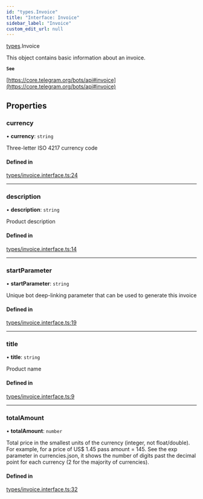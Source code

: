 ```yaml
---
id: "types.Invoice"
title: "Interface: Invoice"
sidebar_label: "Invoice"
custom_edit_url: null
---
```


[types](../modules/types.md).Invoice

This object contains basic information about an invoice.

**`See`**

[https://core.telegram.org/bots/api#invoice](https://core.telegram.org/bots/api#invoice)

## Properties

### currency

• **currency**: `string`

Three-letter ISO 4217 currency code

#### Defined in

[types/invoice.interface.ts:24](https://github.com/DeityLamb/telegramjs/blob/32b4cca/packages/common/lib/interfaces/types/invoice.interface.ts#L24)

___

### description

• **description**: `string`

Product description

#### Defined in

[types/invoice.interface.ts:14](https://github.com/DeityLamb/telegramjs/blob/32b4cca/packages/common/lib/interfaces/types/invoice.interface.ts#L14)

___

### startParameter

• **startParameter**: `string`

Unique bot deep-linking parameter that can be used to generate this invoice

#### Defined in

[types/invoice.interface.ts:19](https://github.com/DeityLamb/telegramjs/blob/32b4cca/packages/common/lib/interfaces/types/invoice.interface.ts#L19)

___

### title

• **title**: `string`

Product name

#### Defined in

[types/invoice.interface.ts:9](https://github.com/DeityLamb/telegramjs/blob/32b4cca/packages/common/lib/interfaces/types/invoice.interface.ts#L9)

___

### totalAmount

• **totalAmount**: `number`

Total price in the smallest units of the currency (integer, not float/double).
For example, for a price of US$ 1.45 pass amount = 145. See the exp parameter in
currencies.json, it shows the number of digits past the decimal point for each
currency (2 for the majority of currencies).

#### Defined in

[types/invoice.interface.ts:32](https://github.com/DeityLamb/telegramjs/blob/32b4cca/packages/common/lib/interfaces/types/invoice.interface.ts#L32)
